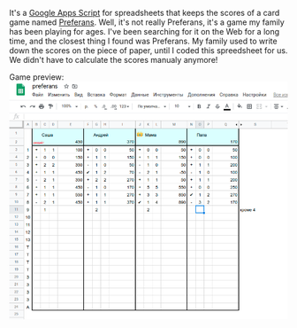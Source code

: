 It's a [Google Apps Script](https://developers.google.com/apps-script) for spreadsheets that keeps the scores of a card game named [Preferans](https://en.wikipedia.org/wiki/Preferans). Well, it's not really Preferans, it's a game my family has been playing for ages. I've been searching for it on the Web for a long time, and the closest thing I found was Preferans.
My family used to write down the scores on the piece of paper, until I coded this spreedsheet for us. We didn't have to calculate the scores manualy anymore!

Game preview:
![game preview](https://github.com/RAleksa/preferance-scores/blob/master/preferans_preview.png)
